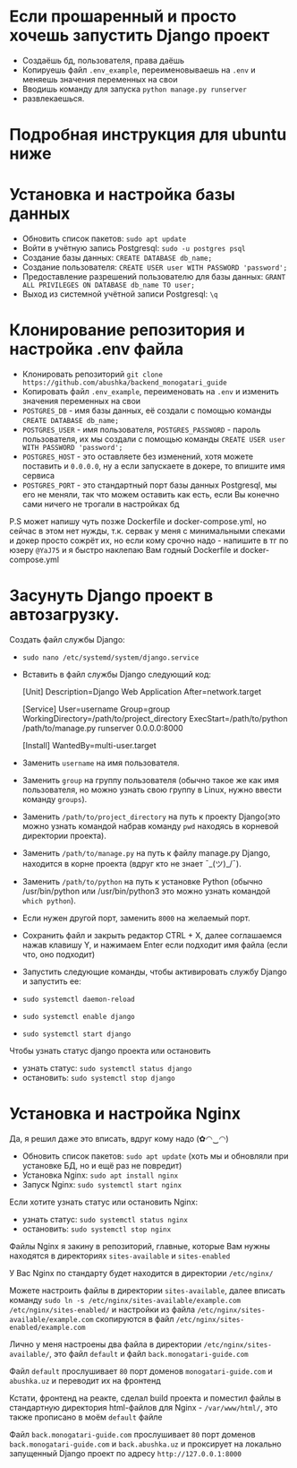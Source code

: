 # Если прошаренный и просто хочешь запустить Django проект
- Создаёшь бд, пользователя, права даёшь
- Копируешь файл `.env_example`, переименовываешь на `.env` и меняешь значения переменных на свои
- Вводишь команду для запуска `python manage.py runserver`
- развлекаешься.

# Подробная инструкция для ubuntu ниже

# Установка и настройка базы данных
- Обновить список пакетов: `sudo apt update`
- Войти в учётную запись Postgresql: `sudo -u postgres psql`
- Создание базы данных: `CREATE DATABASE db_name;`
- Создание пользователя: `CREATE USER user WITH PASSWORD 'password';`
- Предоставление разрешений пользователю для базы данных: `GRANT ALL PRIVILEGES ON DATABASE db_name TO user;`
- Выход из системной учётной записи Postgresql: `\q`

# Клонирование репозитория и настройка .env файла 
- Клонировать репозиторий `git clone https://github.com/abushka/backend_monogatari_guide`
- Копировать файл `.env_example`, переименовать на `.env` и изменить значения переменных на свои
- `POSTGRES_DB` - имя базы данных, её создали с помощью команды `CREATE DATABASE db_name;`
- `POSTGRES_USER` - имя пользователя, `POSTGRES_PASSWORD` - пароль пользователя, их мы создали с помощью команды `CREATE USER user WITH PASSWORD 'password';`
- `POSTGRES_HOST` - это оставляете без изменений, хотя можете поставить и `0.0.0.0`, ну а если запускаете в докере, то впишите имя сервиса
- `POSTGRES_PORT` - это стандартный порт базы данных Postgresql, мы его не меняли, так что можем оставить как есть, если Вы конечно сами ничего не трогали в настройках бд

P.S может напишу чуть позже Dockerfile и docker-compose.yml, но сейчас в этом нет нужды, т.к. сервак у меня с минимальными спеками и докер просто сожрёт их, но если кому срочно надо - напишите в тг по юзеру `@YaJ75` и я быстро наклепаю Вам годный Dockerfile и docker-compose.yml


# Засунуть Django проект в автозагрузку.
Создать файл службы Django:
- `sudo nano /etc/systemd/system/django.service`
- Вставить в файл службы Django следующий код:

    [Unit]
    Description=Django Web Application
    After=network.target

    [Service]
    User=username
    Group=group
    WorkingDirectory=/path/to/project_directory
    ExecStart=/path/to/python /path/to/manage.py runserver 0.0.0.0:8000

    [Install]
    WantedBy=multi-user.target

- Заменить `username` на имя пользователя.
- Заменить `group` на группу пользователя (обычно такое же как имя пользователя, но можно узнать свою группу в Linux, нужно ввести команду `groups`).
- Заменить `/path/to/project_directory` на путь к проекту Django(это можно узнать командой набрав команду `pwd` находясь в корневой директории проекта).
- Заменить `/path/to/manage.py` на путь к файлу manage.py Django, находится в корне проекта (вдруг кто не знает ¯\_(ツ)_/¯).
- Заменить `/path/to/python` на путь к установке Python (обычно /usr/bin/python или /usr/bin/python3 это можно узнать командой `which python`).
- Если нужен другой порт, заменить `8000` на желаемый порт.

- Сохранить файл и закрыть редактор CTRL + X, далее соглашаемся нажав клавишу Y, и нажимаем Enter если подходит имя файла (если что, оно подходит)

- Запустить следующие команды, чтобы активировать службу Django и запустить ее:
- `sudo systemctl daemon-reload`
- `sudo systemctl enable django`
- `sudo systemctl start django`

Чтобы узнать статус django проекта или остановить
- узнать статус: `sudo systemctl status django`
- остановить: `sudo systemctl stop django`

# Установка и настройка Nginx
Да, я решил даже это вписать, вдруг кому надо (✿◠‿◠)

- Обновить список пакетов: `sudo apt update` (хоть мы и обновляли при установке БД, но и ещё раз не повредит)
- Установка Nginx: `sudo apt install nginx`
- Запуск Nginx: `sudo systemctl start nginx`

Если хотите узнать статус или остановить Nginx:
- узнать статус: `sudo systemctl status nginx`
- остановить: `sudo systemctl stop nginx`

Файлы Nginx я закину в репозиторий, главные, которые Вам нужны находятся в директориях `sites-available` и `sites-enabled`

У Вас Nginx по стандарту будет находится в директории `/etc/nginx/`

Можете настроить файлы в директории `sites-available`, далее вписать команду `sudo ln -s /etc/nginx/sites-available/example.com /etc/nginx/sites-enabled/` и настройки из файла `/etc/nginx/sites-available/example.com` скопируются в файл `/etc/nginx/sites-enabled/example.com`

Лично у меня настроены два файла в директории `/etc/nginx/sites-available/`, это файл `default` и файл `back.monogatari-guide.com`

Файл `default` прослушивает `80` порт доменов `monogatari-guide.com` и `abushka.uz` и переводит их на фронтенд

Кстати, фронтенд на реакте, сделал build проекта и поместил файлы в стандартную директория html-файлов для Nginx - `/var/www/html/`, это также прописано в моём `default` файле

Файл `back.monogatari-guide.com` прослушивает `80` порт доменов `back.monogatari-guide.com` и `back.abushka.uz` и проксирует на локально запущенный Django проект по адресу `http://127.0.0.1:8000`